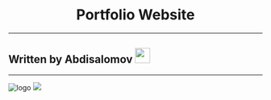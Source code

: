 
<div align="center">
    <h1>Portfolio Website</h1>
</div>

<hr>

## Written by Abdisalomov <img src="https://media.giphy.com/media/WUlplcMpOCEmTGBtBW/giphy.gif" width="30px">

<hr>


<img src="https://themewagon.github.io/patrix/images/logo.png" alt="logo">

<img src="https://themewagon.github.io/patrix/images/arts/intro-section-illustration.png">